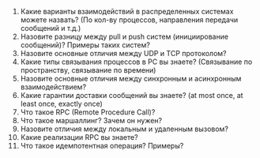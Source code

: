 1. Какие варианты взаимодействий в распределенных системах можете назвать? (По кол-ву процессов, направления передачи сообщений и т.д.)
3. Назовите разницу между pull и push систем (инициирование сообщений)? Примеры таких систем?
4. Назовите основные отличия между UDP и TCP протоколом?
5. Какие типы связывания процессов в РС вы знаете? (Связывание по пространству, связывание по времени)
6. Назовите основные отличия между синхронным и асинхронным взаимодействием?
7. Какие гарантии доставки сообщений вы знаете? (at most once, at least once, exactly once)
8. Что такое RPC (Remote Procedure Call)?
9. Что такое маршаллинг? Зачем он нужен?
10. Назовите отличия между локальным и удаленным вызовом?
11. Какие реализации RPC вы знаете?
12. Что такое идемпотентная операция? Примеры?
